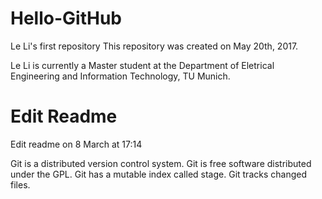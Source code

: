 # Hello-GitHub
Le Li's first repository
This repository was created on May 20th, 2017.

Le Li is currently a Master student at the Department of Eletrical Engineering and Information Technology, TU Munich.

# Edit Readme
Edit readme on 8 March at 17:14

Git is a distributed version control system.
Git is free software distributed under the GPL.
Git has a mutable index called stage.
Git tracks changed files.

